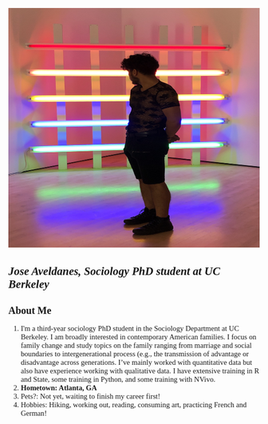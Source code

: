 <img src="IMG_2851.jpg" width="680" height="480"></iframe>
<h1 style="font-family: Garamond, Baskerville; font-size:17pt; font-style:italic"> <b> Jose Aveldanes, Sociology PhD student at UC Berkeley </b> </h1>

<h2 style="font-family: Garamond, Baskerville; font-size:15pt; font-style:normal"> About Me </h2>

 <ol style="font-family: Garamond, Baskerville; font-size:11pt; font-style:normal" >  
 <li> I'm a third-year sociology PhD student in the Sociology Department at UC Berkeley. I am broadly interested in contemporary American families. I focus on family change and study topics on the family ranging from marriage and social boundaries to intergenerational process (e.g., the transmission of advantage or disadvantage across generations. I’ve mainly worked with quantitative data but also have experience working with qualitative data. I have extensive training in R and State, some training in Python, and some training with NVivo. </li>

<li> 
<b> Hometown: Atlanta, GA </b>
</li> 
 
 <li> 
 Pets?: Not yet, waiting to finish my career first! 
 </li> 

 
 <li> 
Hobbies: Hiking, working out, reading, consuming art, practicing French and German! 

 </li> 
</ol> 

